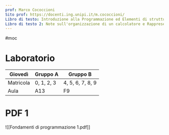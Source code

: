 ```yaml
---
prof: Marco Cococcioni
Sito prof: https://docenti.ing.unipi.it/m.cococcioni/
Libro di testo: Introduzione alla Programmazione ed Elementi di strutture dati con il linguaggio C++
Libro di testo 2: Note sull'organizzazione di un calcolatore e Rappresentazione dell'informazione
---
```

#moc

# Laboratorio

| Giovedì   | Gruppo A   | Gruppo B         |
| --------- | ---------- | ---------------- |
| Matricola | 0, 1, 2, 3 | 4, 5, 6, 7, 8, 9 |
| Aula      | A13        | F9               |

# PDF 1
![[Fondamenti di programmazione 1.pdf]]